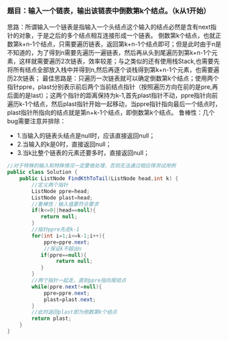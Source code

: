 ### 题目：输入一个链表，输出该链表中倒数第k个结点。（k从1开始）
思路：所谓输入一个链表是指输入一个头结点这个输入的结点必然是含有next指针的对象，于是之后的多个结点相互连接形成一个链表。
倒数第k个结点，也就正数第k+n-1个结点，只需要遍历链表，返回第k+n-1个结点即可；但是此时由于n是不知道的，为了得到n需要先遍历一遍链表，然后再从头到尾遍历到第k+n-1个元素，这样就需要遍历2次链表，效率较差；与之类似的还有使用栈Stack,也需要先将所有结点全部放入栈中并得到n,然后再逐个谈栈得到第k+n-1个元素，也需要遍历2次链表；
最佳思路是：只遍历一次链表就可以确定倒数第k个结点；使用两个指针ppre，plast分别表示前后两个当前结点指针（按照遍历方向在前的是pre,再后面的是last）；这两个指针的距离保持为k-1,首先plast指针不动，ppre指针向前遍历k-1个结点，然后plast指针开始一起移动，当ppre指针指向最后一个结点时，plast指针所指向的结点就是第n+k-1个结点，即倒数第k个结点。
鲁棒性：几个bug需要注意并排除：
* 1.当输入的链表头结点是null时，应该直接返回null；
* 2.当输入的k是0时，直接返回null；
* 3.当k比整个链表的元素还要多时，直接返回null；


```java
//对于特殊的输入和特殊情况一定要做处理，否则无法通过相应得测试用例
public class Solution {
    public ListNode FindKthToTail(ListNode head,int k) {
        //定义两个指针
        ListNode ppre=head;
        ListNode plast=head;
        //鲁棒性：输入值要符合要求
        if(k<=0||head==null){
           return null;
        }   
        //指针ppre先走k-1
        for(int i=1;i<=k-1;i++){
            ppre=ppre.next;
            //保证k不超出n
           if(ppre==null){
                return null;
           }
        }
        //两个指针一起走，直到ppre指向尾结点
        while(ppre.next!=null){
            ppre=ppre.next;
            plast=plast.next;
        }
        //此时返回plast即为倒数第k个结点
        return plast;
    }
}
```
